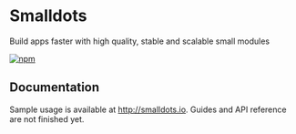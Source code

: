 # Smalldots

Build apps faster with high quality, stable and scalable small modules

[![npm](https://nodei.co/npm/smalldots.png?compact=true)](https://nodei.co/npm/smalldots/)

## Documentation

Sample usage is available at http://smalldots.io. Guides and API reference are not finished yet.
